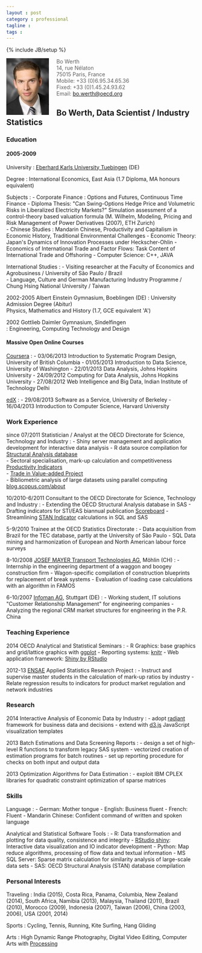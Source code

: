 ```yaml
---
layout : post
category : professional
tagline : 
tags : 
---
```

{% include JB/setup %}


<div style="float: left; margin-right: 20px">
    <img src="/assets/images/photographs/portrait_application_h150.jpg" alt="Your alt text" title="Title"/>
</div>

>   Bo Werth  
>   14, rue Nélaton  
>   75015 Paris, France  
>   Mobile: +33 (0)6.95.34.65.36  
>   Fixed: +33 (0)1.45.24.93.62  
>   Email: bo.werth@oecd.org

## Bo Werth, Data Scientist / Industry Statistics

### Education

#### 2005-2009

University
:   [Eberhard Karls University Tuebingen](http://www.uni-tuebingen.de) (DE)

Degree
:   International Economics, East Asia (1.7 Diploma, MA honours equivalent)  

Subjects
:   - Corporate Finance : Options and Futures, Continuous Time Finance
    - Diploma Thesis: "Can Swing-Options Hedge Price and Volumetric Risks in Liberalized Electricity Markets?" Simulation assessment of a control-theory based valuation formula (M. Wilhelm, Modeling, Pricing and Risk Management of Power Derivatives (2007), ETH Zurich)  
    - Chinese Studies : Mandarin Chinese, Productivity and Capitalism in Economic History, Traditional Environmental Challenges
    - Economic Theory: Japan's Dynamics of Innovation Processes under Heckscher-Ohlin
    - Economics of International Trade and Factor Flows: Task Content of International Trade and Offshoring
    - Computer Science: C++, JAVA

International Studies
:   - Visiting researcher at the Faculty of Economics and Agrobusiness / University of São Paulo / Brazil  
    - Language, Culture and German Manufacturing Industry Programme / Chung Hsing National University / Taiwan

2002-2005 Albert Einstein Gymnasium, Boeblingen (DE)
:	  University Admission Degree (Abitur)  
    Physics, Mathematics and History (1.7, GCE equivalent 'A')

2002 Gottlieb Daimler Gymnasium, Sindelfingen  
:   Engineering, Computing Technology and Design

#### Massive Open Online Courses

[Coursera](https://www.coursera.org)
:   - 03/06/2013 Introduction to Systematic Program Design, University of British Columbia
    - 01/05/2013 Introduction to Data Science, University of Washington
    - 22/01/2013 Data Analysis, Johns Hopkins University
    - 24/09/2012 Computing for Data Analysis, Johns Hopkins University
    - 27/08/2012 Web Intelligence and Big Data, Indian Institute of Technology Delhi

[edX](https://www.edx.org/)
:   - 29/08/2013 Software as a Service, University of Berkeley
    - 16/04/2013 Introduction to Computer Science, Harvard University

### Work Experience

since 07/2011 Statistician / Analyst at the OECD Directorate for Science, Technology and Industry
:   - Shiny server management and application development for interactive data analysis
    -	R data source compilation for [Structural Analysis database](http://www.oecd.org/sti/stan)  
    - Sectoral specialisation, mark-up calculation and competitiveness [Productivity Indicators](http://dx.doi.org/10.1787/pdtvy-2013-en)  
    - [Trade in Value-added Project](http://www.oecd.org/trade/valueadded)  
    - Bibliometric analysis of large datasets using parallel computing [blog.scopus.com/about](http://blog.scopus.com/about)

10/2010-6/2011 Consultant to the OECD Directorate for Science, Technology and Industry
:   - Extending the OECD Structural Analysis database in SAS
    - Drafting indicators for STI/EAS biannual publication [Scoreboard](http://dx.doi.org/10.1787/sti_scoreboard-2013-en)
    - Streamlining [STAN Indicator](http://www.oecd.org/sti/stan/indicators) calculations in SQL and SAS

5-9/2010 Trainee at the OECD Statistics Directorate
:   - Data acquisition from Brazil for the TEC database, partly at the University of São Paulo
    - SQL Data mining and harmonization of European and North American labour force surveys

8-10/2008 [JOSEF MAYER Transport Technologies AG](http://www.josef-meyer.ch), Möhlin (CH)
:   - Internship in the engineering department of a waggon and boogey construction firm
    - Wagon-specific compilation of construction blueprints for replacement of break systems
    - Evaluation of loading case calculations with an algorithm in FAMOS

6-10/2007 [Infoman AG](http://www.infoman.de/en), Stuttgart (DE)
:   - Working student, IT solutions "Customer Relationship Management" for engineering companies
    - Analyzing the regional CRM market structures for engineering in the P.R. China

### Teaching Experience

2014 OECD Analytical and Statistical Seminars
:   - R Graphics: base graphics and grid/lattice graphics with [ggplot](http://ggplot2.org/)
    - Reporting systems: [knitr](http://yihui.name/knitr/)
    - Web application framework: [Shiny by RStudio](http://shiny.rstudio.com/)

2012-13 [ENSAE](http://www.ensae.fr/) Applied Statistics Research Project
:   - Instruct and supervise master students in the calculation of mark-up ratios by industry
    - Relate regression results to indicators for product market regulation and network industries

### Research

2014 Interactive Analysis of Economic Data by Industry
:   - adopt [radiant](http://vnijs.github.io/radiant/) framework for business data and decisions
    - extend with [d3.js](http://d3js.org/) JavaScript visualization templates

2013 Batch Estimations and Data Screening Reports
:   - design a set of high-level R functions to transform legacy SAS system
    - vectorized creation of estimation programs for batch routines
    - set up reporting procedure for checks on both input and output data

2013 Optimization Algorithms for Data Estimation
:   - exploit IBM CPLEX libraries for quadratic constraint optimization of sparse matrices

### Skills

Language
:   - German: Mother tongue
    - English: Business fluent
    - French: Fluent
    - Mandarin Chinese: Confident command of written and spoken language

Analytical and Statistical Software Tools
:   - R: Data transformation and plotting for data quality, consistence and integrity
    - [RStudio shiny](http://www.rstudio.com/shiny/):	Interactive data visualization and IO indicator development
    - Python:	Map reduce algorithms, processing of flow data and textual information
    - MS SQL Server: Sparse matrix calculation for similarity analysis of large-scale data sets
    - SAS: OECD Structural Analysis (STAN) database compilation

### Personal Interests

Traveling
:   India (2015), Costa Rica, Panama, Columbia, New Zealand (2014), South Africa, Namibia (2013), Malaysia, Thailand (2011), Brazil (2010), Morocco (2009), Indonesia (2007), Taiwan (2006), China (2003, 2006), USA (2001, 2014)

Sports
:  	Cycling, Tennis, Running, Kite Surfing, Hang Gliding

Arts
:  	High Dynamic Range Photography, Digital Video Editing, Computer Arts with [Processing](https://processing.org/)
